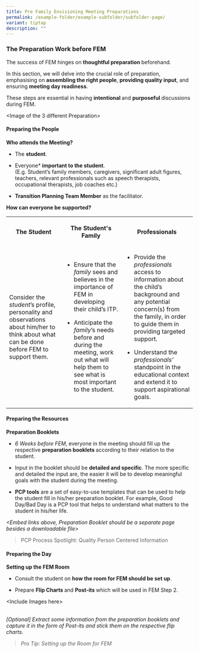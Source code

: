 ```yaml
---
title: Pre Family Envisioning Meeting Preparations
permalink: /example-folder/example-subfolder/subfolder-page/
variant: tiptap
description: ""
---
```

<h3><strong>The Preparation Work before FEM</strong></h3>
<p>The success of FEM hinges on <strong>thoughtful preparation </strong>beforehand.</p>
<p>In this section, we will delve into the crucial role of preparation, emphasising
on <strong>assembling the right people</strong>, <strong>providing quality input</strong>,
and ensuring <strong>meeting day readiness</strong>.</p>
<p>These steps are essential in having <strong>intentional </strong>and <strong>purposeful </strong>discussions
during FEM.</p>
<p></p>
<p>&lt;Image of the 3 different Preparation&gt;</p>
<p></p>
<h4>Preparing the People</h4>
<p><strong>Who attends the Meeting?</strong>
</p>
<ul data-tight="true" class="tight">
<li>
<p>The <strong>student</strong>.</p>
</li>
<li>
<p>Everyone* <strong>important to the student</strong>.
<br>(E.g. Student’s family members, caregivers, significant adult figures,
teachers, relevant professionals such as speech therapists, occupational
therapists, job coaches etc.)</p>
</li>
<li>
<p><strong>Transition Planning Team Member</strong> as the facilitator​.</p>
<p></p>
</li>
</ul>
<p><strong>How can everyone be supported?</strong>
</p>
<table>
<tbody>
<tr>
<th rowspan="1" colspan="1">
<p>The Student</p>
</th>
<th rowspan="1" colspan="1">
<p>The Student's Family</p>
</th>
<th rowspan="1" colspan="1">
<p>Professionals</p>
</th>
</tr>
<tr>
<td rowspan="1" colspan="1">
<p>Consider the <em>student</em>’s profile, personality and observations about
him/her to think about what can be done before FEM to support them.&nbsp;</p>
</td>
<td rowspan="1" colspan="1">
<ul data-tight="true" class="tight">
<li>
<p>Ensure that the <em>family</em> sees and believes in the importance of FEM
in developing their child’s ITP.</p>
</li>
<li>
<p>Anticipate the <em>family</em>’s needs before and during the meeting, work
out what will help them to see what is most important to the student.</p>
</li>
</ul>
</td>
<td rowspan="1" colspan="1">
<ul data-tight="true" class="tight">
<li>
<p>Provide the <em>professionals </em>access to information about the child’s
background and any potential concern(s) from the family, in order to guide
them in providing targeted support.</p>
</li>
<li>
<p>Understand the <em>professionals’</em> standpoint in the educational context
and extend it to support aspirational goals.</p>
</li>
</ul>
</td>
</tr>
</tbody>
</table>
<p></p>
<h4>Preparing the Resources</h4>
<p><strong>Preparation Booklets</strong>
</p>
<ul data-tight="true" class="tight">
<li>
<p><em>6 Weeks before FEM</em>, everyone in the meeting should fill up the
respective <strong>preparation booklets </strong>according to their relation
to the student.</p>
</li>
<li>
<p>Input in the booklet should be <strong>detailed and specific</strong>.
The more specific and detailed the input are, the easier it will be to
develop meaningful goals with the student during the meeting.</p>
</li>
<li>
<p><strong>PCP tools</strong> are a set of easy-to-use templates that can
be used to help the student fill in his/her preparation booklet. For example,
Good Day/Bad Day is a PCP tool that helps to understand what matters to
the student in his/her life.</p>
</li>
</ul>
<p><em>&lt;Embed links above, Preparation Booklet should be a separate page besides a downloadable file&gt;</em>
</p>
<p></p>
<blockquote>
<p>PCP Process Spotlight: Quality Person Centered Information</p>
</blockquote>
<p></p>
<h4>Preparing the Day</h4>
<p><strong>Setting up the FEM Room</strong>
</p>
<ul data-tight="true" class="tight">
<li>
<p>Consult the student on <strong>how the room for FEM should be set up</strong>.&nbsp;</p>
</li>
<li>
<p>Prepare <strong>Flip Charts </strong>and <strong>Post-its </strong>which
will be used in FEM Step 2.&nbsp;</p>
</li>
</ul>
<p>&lt;Include Images here&gt;</p>
<p><em><br>[Optional] Extract some information from the preparation booklets and capture it in the form of Post-its&nbsp;and stick them on the respective flip charts.</em>
</p>
<blockquote>
<p><em>Pro Tip: Setting up the Room for FEM</em>
</p>
</blockquote>
<p></p>
